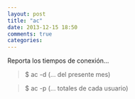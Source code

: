 ```yaml
---
layout: post
title: "ac"
date: 2013-12-15 18:50
comments: true
categories: 
---
```

Reporta los tiempos de conexión...

>$ ac -d    (... del presente mes)

>$ ac -p    (... totales de cada usuario)

